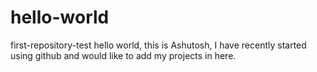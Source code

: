 # hello-world
first-repository-test
hello world, this is Ashutosh, I have recently started using github and would like to add my projects in here.
